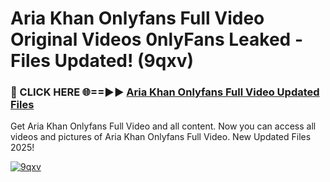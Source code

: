 # Aria Khan Onlyfans Full Video Original Videos 0nlyFans Leaked - Files Updated! (9qxv)

<h3>🔴 CLICK HERE 🌐==►► <a href="https://tinyurl.com/3hn5wdd3" rel="nofollow">Aria Khan Onlyfans Full Video Updated Files</a></h3>

Get Aria Khan Onlyfans Full Video and all content. Now you can access all videos and pictures of Aria Khan Onlyfans Full Video. New Updated Files 2025!

[![9qxv](https://i.imgur.com/4HnBqBT.gif)](https://tinyurl.com/3hn5wdd3)
